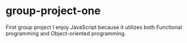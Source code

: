 # group-project-one
First group project
I enjoy JavaScript because it utilizes both Functional programming and Object-oriented programming.
